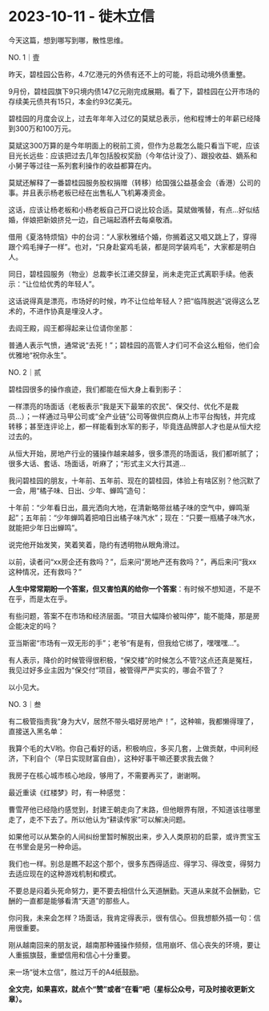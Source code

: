 # 2023-10-11 - 徙木立信

今天这篇，想到哪写到哪，散性思维。

NO. 1｜壹

昨天，碧桂园公告称，4.7亿港元的外债有还不上的可能，将启动境外债重整。

9月份，碧桂园旗下9只境内债147亿元刚完成展期。看了下，碧桂园在公开市场的存续美元债共有15只，本金约93亿美元。

碧桂园的月度会议上，过去年年年入过亿的莫斌总表示，他和程博士的年薪已经降到300万和100万元。

莫斌这300万算的是今年明面上的税前工资，但作为总裁怎么能只看当下呢，应该目光长远些：应该把过去几年包括股权奖励（今年估计没了）、跟投收益、嫡系和小舅子等过往一系列套利操作的收益都算在内。

莫斌还解释了一番碧桂园服务股权捐赠（转移）给国强公益基金会（香港）公司的事。并且表示杨老板已经在出售私人飞机筹凑资金。

这话，应该让杨老板和小杨老板自己开口说比较合适。莫斌做嘴替，有点...好似结婚，伴娘把新娘挤兑一边，自己端起酒杯去每桌敬酒。

借用《夏洛特烦恼》中的台词：“人家秋雅结个婚，你搁着这又唱又跳上了，穿得跟个鸡毛掸子一样”。也对，“只身赴宴鸡毛装，都是同学装鸡毛”，大家都是明白人。

同日，碧桂园服务（物业）总裁李长江递交辞呈，尚未走完正式离职手续。他表示：“让位给优秀的年轻人”。

这话说得真是漂亮，市场好的时候，咋不让位给年轻人？把“临阵脱逃”说得这么艺术的，不进作协真是埋没人才。

去阎王殿，阎王都得起来让位请你坐那：

普通人表示气愤，通常说“去死！”；碧桂园的高管人才们可不会这么粗俗，他们会优雅地“祝你永生”。

NO. 2｜贰

碧桂园很多的操作痕迹，我们都能在恒大身上看到影子：

一样漂亮的场面话（老板表示“我是天下最笨的农民”、保交付、优化不是裁员...）；一样通过马甲公司或“全产业链”公司等做供应商从上市平台掏钱，并完成转移；甚至连评论上，都一样能看到水军的影子，毕竟连品牌部人才也是从恒大挖过去的。

从恒大开始，房地产行业的骚操作越来越多，很多漂亮的场面话，我们都听腻了；很多大话、套话、场面话，听麻了；“形式主义大行其道...

我问碧桂园的朋友，十年前、五年前、现在的碧桂园，体验上有啥区别？他沉默了一会，用“橘子味、日出、少年、蝉鸣”造句：

十年前：“少年看日出，晨光洒向大地，在清新略带丝橘子味的空气中，蝉鸣渐起”；五年前：“少年蝉鸣着把咱日出橘子味汽水”；现在：“只要一瓶橘子味汽水，就能把少年日出蝉鸣”。

说完他开始发笑，笑着笑着，隐约有透明物从眼角滑过。

以前，读者问“xx房企还有救吗？”，后来问“房地产还有救吗？”，再后来问“我xx这种情况，还有救吗？”

**人生中常常期盼一个答案，但又害怕真的给你一个答案**：有时候不想知道，不是不在乎，而是太在乎。

有些问题，答案不在市场和经济层面。“项目大幅降价被叫停”，能不能降，那是房企能决定的吗？

亚当斯密“市场有一双无形的手”；老爷“有是有，但我给它绑了，嘿嘿嘿…”。

有人表示，降价的时候管得很积极，“保交楼”的时候怎么不管?这点还真是冤枉，我见过好多业主因为“保交付”项目，被管得严严实实的，哪会不管了？

以小见大。

NO. 3｜叁

有二极管指责我“身为大V，居然不带头唱好房地产！”，这种嘛，我都懒得理了，直接送入黑名单：

我算个毛的大V哟。你自己看好的话，积极响应，多买几套，上做贡献，中间利经济，下利自个（早日实现财富自由），这种好事干嘛还要求我去做？

我房子在核心城市核心地段，够用了，不需要再买了，谢谢啊。

最近重读《红楼梦》时，有一种感觉：

曹雪芹他已经隐约感觉到，封建王朝走向了末路，但他眼界有限，不知道该往哪里走了，走不下去了。所以他认为“耕读传家”可以解决问题。

如果他可以从繁杂的人间纠纷里暂时解脱出来，步入人类原初的启蒙，或许贾宝玉在书里会是另一种命运。

我们也一样。别总是瞧不起这个那个，很多东西得适应、得学习、得改变，得努力去适应现在的这种游戏机制和模式。

不要总是闷着头死命努力，更不要去相信什么天道酬勤。天道从来就不会酬勤，它酬的一直都是能够看清“天道”的那些人。

你问我，未来会怎样？场面话，我肯定得表示，很有信心。但我想额外插一句：信用很重要。

刚从越南回来的朋友说，越南那种骚操作频频，信用崩坏、信心丧失的环境，要让人重振旗鼓，重塑信用和信心十分重要。

来一场“徙木立信”，胜过万千的A4纸鼓励。

**全文完，如果喜欢，就点个“赞”或者“在看”吧（星标公众号，可及时接收更新文章）。**